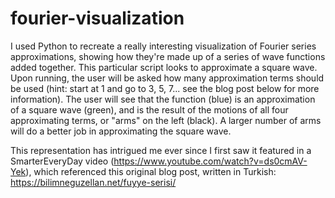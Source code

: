 # fourier-visualization

I used Python to recreate a really interesting visualization of Fourier series approximations, showing how they're made up of a series of wave functions added together. This particular script looks to approximate a square wave. Upon running, the user will be asked how many approximation terms should be used (hint: start at 1 and go to 3, 5, 7... see the blog post below for more information). The user will see that the function (blue) is an approximation of a square wave (green), and is the result of the motions of all four approximating terms, or "arms" on the left (black). A larger number of arms will do a better job in approximating the square wave.

This representation has intrigued me ever since I first saw it featured in a SmarterEveryDay video (https://www.youtube.com/watch?v=ds0cmAV-Yek), which referenced this original blog post, written in Turkish: https://bilimneguzellan.net/fuyye-serisi/
